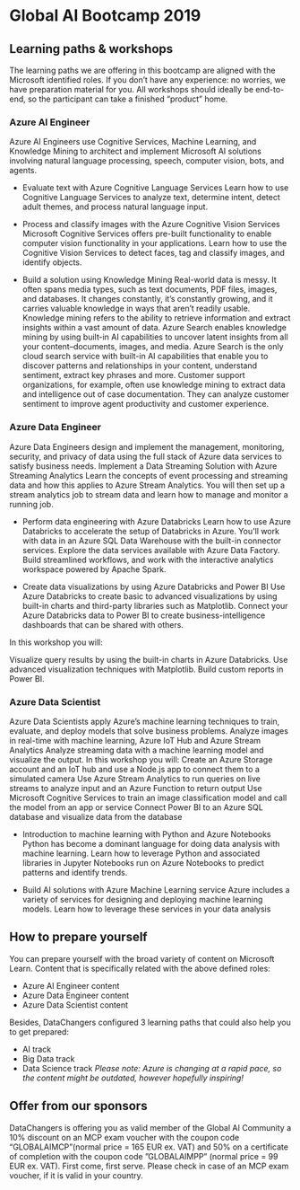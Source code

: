 # Global AI Bootcamp 2019 
 
## Learning paths & workshops 
The learning paths we are offering in this bootcamp are aligned with the Microsoft identified roles. If you don’t have any experience: no worries, we have preparation material for you. 
All workshops should ideally be end-to-end, so the participant can take a finished “product” home. 
 
### Azure AI Engineer 
Azure AI Engineers use Cognitive Services, Machine Learning, and Knowledge Mining to architect and implement Microsoft AI solutions involving natural language processing, speech, computer vision, bots, and agents. 
 
- Evaluate text with Azure Cognitive Language Services 
Learn how to use Cognitive Language Services to analyze text, determine intent, detect adult themes, and process natural language input. 
 
- Process and classify images with the Azure Cognitive Vision Services 
Microsoft Cognitive Services offers pre-built functionality to enable computer vision functionality in your applications. Learn how to use the Cognitive Vision Services to detect faces, tag and classify images, and identify objects. 
 
- Build a solution using Knowledge Mining 
Real-world data is messy. It often spans media types, such as text documents, PDF files, images, and databases. It changes constantly, it’s constantly growing, and it carries valuable knowledge in ways that aren’t readily usable. Knowledge mining refers to the ability to retrieve information and extract insights within a vast amount of data. Azure Search enables knowledge mining by using built-in AI capabilities to uncover latent insights from all your content–documents, images, and media. Azure Search is the only cloud search service with built-in AI capabilities that enable you to discover patterns and relationships in your content, understand sentiment, extract key phrases and more. Customer support organizations, for example, often use knowledge mining to extract data and intelligence out of case documentation. They can analyze customer sentiment to improve agent productivity and customer experience. 
 
### Azure Data Engineer 
Azure Data Engineers design and implement the management, monitoring, security, and privacy of data using the full stack of Azure data services to satisfy business needs. 
Implement a Data Streaming Solution with Azure Streaming Analytics 
Learn the concepts of event processing and streaming data and how this applies to Azure Stream Analytics. You will then set up a stream analytics job to stream data and learn how to manage and monitor a running job. 
 
- Perform data engineering with Azure Databricks 
Learn how to use Azure Databricks to accelerate the setup of Databricks in Azure. You'll work with data in an Azure SQL Data Warehouse with the built-in connector services. Explore the data services available with Azure Data Factory. Build streamlined workflows, and work with the interactive analytics workspace powered by Apache Spark. 
 
- Create data visualizations by using Azure Databricks and Power BI 
Use Azure Databricks to create basic to advanced visualizations by using built-in charts and third-party libraries such as Matplotlib. Connect your Azure Databricks data to Power BI to create business-intelligence dashboards that can be shared with others. 
 
In this workshop you will: 
 
Visualize query results by using the built-in charts in Azure Databricks. 
Use advanced visualization techniques with Matplotlib. 
Build custom reports in Power BI. 
 
### Azure Data Scientist 
Azure Data Scientists apply Azure’s machine learning techniques to train, evaluate, and deploy models that solve business problems. 
Analyze images in real-time with machine learning, Azure IoT Hub and Azure Stream Analytics 
Analyze streaming data with a machine learning model and visualize the output. 
In this workshop you will: 
Create an Azure Storage account and an IoT hub and use a Node.js app to connect them to a simulated camera 
Use Azure Stream Analytics to run queries on live streams to analyze input and an Azure Function to return output 
Use Microsoft Cognitive Services to train an image classification model and call the model from an app or service 
Connect Power BI to an Azure SQL database and visualize data from the database 
 
- Introduction to machine learning with Python and Azure Notebooks 
Python has become a dominant language for doing data analysis with machine learning. Learn how to leverage Python and associated libraries in Jupyter Notebooks run on Azure Notebooks to predict patterns and identify trends. 
 
- Build AI solutions with Azure Machine Learning service 
Azure includes a variety of services for designing and deploying machine learning models. Learn how to leverage these services in your data analysis


## How to prepare yourself 
You can prepare yourself with the broad variety of content on Microsoft Learn. Content that is specifically related with the above defined roles: 
- Azure AI Engineer content 
- Azure Data Engineer content 
- Azure Data Scientist content 

Besides, DataChangers configured 3 learning paths that could also help you to get prepared: 
- AI track 
- Big Data track 
- Data Science track 
*Please note: Azure is changing at a rapid pace, so the content might be outdated, however hopefully inspiring!* 

## Offer from our sponsors 
 
DataChangers is offering you as valid member of the Global AI Community a 10% discount on an MCP exam voucher with the coupon code “GLOBALAIMCP”(normal price = 165 EUR ex. VAT) and 50% on a certificate of completion with the coupon code ”GLOBALAIMPP” (normal price = 99 EUR ex. VAT). First come, first serve. Please check in case of an MCP exam voucher, if it is valid in your country. 
